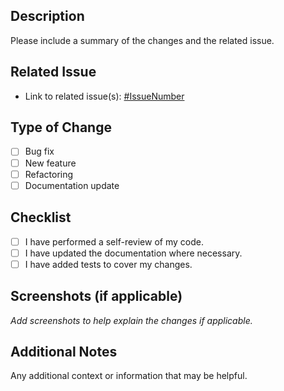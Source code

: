 ## Description

Please include a summary of the changes and the related issue.

## Related Issue

- Link to related issue(s): [#IssueNumber](issue_link)

## Type of Change

- [ ] Bug fix
- [ ] New feature
- [ ] Refactoring
- [ ] Documentation update

## Checklist

- [ ] I have performed a self-review of my code.
- [ ] I have updated the documentation where necessary.
- [ ] I have added tests to cover my changes.

## Screenshots (if applicable)

_Add screenshots to help explain the changes if applicable._

## Additional Notes

Any additional context or information that may be helpful.
